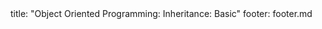 <frontmatter>
title: "Object Oriented Programming: Inheritance: Basic"
footer: footer.md
</frontmatter>

<include src="unit-inPage-asFlat.md" boilerplate />